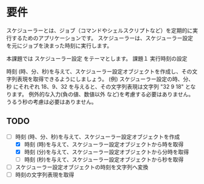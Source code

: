 # 要件

スケジューラーとは、ジョブ（コマンドやシェルスクリプトなど）を定期的に実行するためのアプリケーションです。
スケジューラーは、スケジューラー設定を元にジョブを決まった時刻に実行します。

本課題では スケジューラー設定 をテーマとします。
課題１ 実行時刻の設定

時刻 (時、分、秒)を与えて、スケジューラー設定オブジェクトを作成し、その文字列表現を取得できるようにしましょう。
    (例) スケジューラー設定の時、分、秒 にそれぞれ 18、9、32 を与えると、その文字列表現は文字列 "32 9 18" となります。
    例外的な入力(負の値、数値以外 など)を考慮する必要はありません。
    うるう秒の考慮は必要はありません。

## TODO
* [ ] 時刻 (時、分、秒)を与えて、スケジューラー設定オブジェクトを作成
  * [x] 時刻 (時)を与えて、スケジューラー設定オブジェクトから時を取得
  * [x] 時刻 (分)を与えて、スケジューラー設定オブジェクトから分時を取得
  * [ ] 時刻 (秒)を与えて、スケジューラー設定オブジェクトから秒を取得
* [ ] スケジューラー設定オブジェクトの時刻を文字列へ変換
* [ ] 時刻の文字列表現を取得
